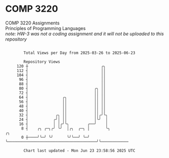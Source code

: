 # COMP 3220
COMP 3220 Assignments  
Principles of Programming Languages  
*note: HW-3 was not a coding assignment and it will not be uploaded to this repository*  

```

        Total Views per Day from 2025-03-26 to 2025-06-23

        Repository Views
     120 ┼                                ╭╮
     112 ┤                                ││
     104 ┤                                ││
      96 ┤                                ││
      88 ┤                                ││
      80 ┤                             ╭╮ ││
      72 ┤                             ││ ││
      64 ┤               ╭╮            ││ ││
      56 ┤               ││            ││ ││
      48 ┤               ││            ││ ││
      40 ┤               ││            ││ ││
      32 ┤            ╭╮ ││            ││╭╯╰╮
      24 ┤           ╭╯│ ││            │╰╯  │
      16 ┤           │ │╭╯╰╮        ╭──╯    │
       8 ┤    ╭╮ ╭─╮╭╯ ╰╯  │╭╮  ╭─╮ │       ╰╮                                       ╭╮
       0 ┼────╯╰─╯ ╰╯      ╰╯╰──╯ ╰─╯        ╰───────────────────────────────────────╯╰────────────

        Chart last updated - Mon Jun 23 23:58:56 2025 UTC
        
```
